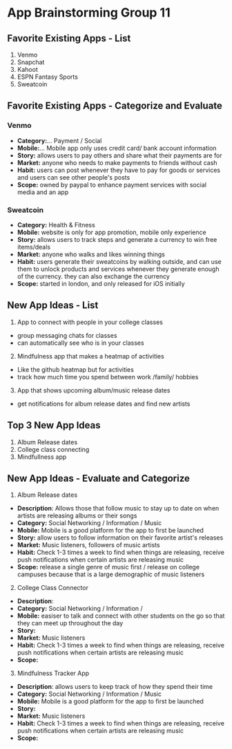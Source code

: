 App Brainstorming Group 11
====

## Favorite Existing Apps - List
1. Venmo
2. Snapchat
3. Kahoot
4. ESPN Fantasy Sports
5. Sweatcoin


## Favorite Existing Apps - Categorize and Evaluate

### Venmo
- **Category:**... Payment / Social
- **Mobile:**... Mobile app only uses credit card/ bank account information
- **Story:** allows users to pay others and share what their payments are for
- **Market:** anyone who needs to make payments to friends without cash
- **Habit:** users can post whenever they have to pay for goods or services and users can see other people's posts
- **Scope:** owned by paypal to enhance payment services with social media and an app

### Sweatcoin
- **Category:** Health & Fitness
- **Mobile:** website is only for app promotion, mobile only experience
- **Story:** allows users to track steps and generate a currency to win free items/deals
- **Market:** anyone who walks and likes winning things
- **Habit:** users generate their sweatcoins by walking outside, and can use them to unlock products and services whenever they generate enough of the currency. they can also exchange the currency
- **Scope:** started in london, and only released for iOS initially

## New App Ideas - List
1. App to connect with people in your college classes
- group messaging chats for classes
- can automatically see who is in your classes
2. Mindfulness app that makes a heatmap of activities
- Like the github heatmap but for activities
- track how much time you spend between work /family/  hobbies
3. App that shows upcoming album/music release dates
- get notifications for album release dates and find new artists

## Top 3 New App Ideas
1. Album Release dates
2. College class connecting
3. Mindfullness app

## New App Ideas - Evaluate and Categorize
1. Album Release dates
- **Description**: Allows those that follow music to stay up to date on when artists are releasing albums or their songs
- **Category:** Social Networking / Information / Music
- **Mobile:** Mobile is a good platform for the app to first be launched
- **Story:** allow users to follow information on their favorite artist's releases
- **Market:** Music listeners, followers of music artists
- **Habit:**  Check 1-3 times a week to find when things are releasing, receive push notifications when certain artists are releasing music
- **Scope:** release a single genre of music first / release on college campuses because that is a large demographic of music listeners

2. College Class Connector
- **Description**:
- **Category:** Social Networking / Information /
- **Mobile:** easiser to talk and connect with other students on the go so that they can meet up throughout the day
- **Story:**
- **Market:** Music listeners
- **Habit:**  Check 1-3 times a week to find when things are releasing, receive push notifications when certain artists are releasing music
- **Scope:**


3. Mindfulness Tracker App
- **Description**: allows users to keep track of how they spend their time
- **Category:** Social Networking / Information / Music
- **Mobile:** Mobile is a good platform for the app to first be launched
- **Story:**
- **Market:** Music listeners
- **Habit:**  Check 1-3 times a week to find when things are releasing, receive push notifications when certain artists are releasing music
- **Scope:** 
